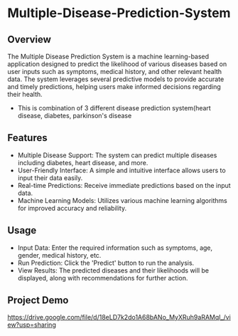 # Multiple-Disease-Prediction-System
## Overview
The Multiple Disease Prediction System is a machine learning-based application designed to predict the likelihood of various diseases based on user inputs such as symptoms, medical history, and other relevant health data. The system leverages several predictive models to provide accurate and timely predictions, helping users make informed decisions regarding their health.
* This is combination of 3 different disease prediction system(heart disease, diabetes, parkinson's disease 
## Features
* Multiple Disease Support: The system can predict multiple diseases including diabetes, heart disease, and more.
* User-Friendly Interface: A simple and intuitive interface allows users to input their data easily.
* Real-time Predictions: Receive immediate predictions based on the input data.
* Machine Learning Models: Utilizes various machine learning algorithms for improved accuracy and reliability.
## Usage
* Input Data: Enter the required information such as symptoms, age, gender, medical history, etc.
* Run Prediction: Click the 'Predict' button to run the analysis.
* View Results: The predicted diseases and their likelihoods will be displayed, along with recommendations for further action.
## Project Demo
https://drive.google.com/file/d/18eLD7k2do1A68bANo_MyXRuh9aRAMqI_/view?usp=sharing
